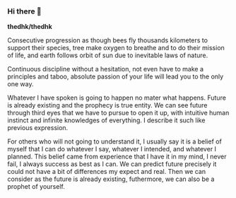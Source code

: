 ### Hi there 👋


**thedhk/thedhk**

Consecutive progression as though bees fly thousands kilometers to support their species, 
tree make oxygen to breathe and to do their mission of life, 
and earth follows orbit of sun due to inevitable laws of nature.

Continuous discipline without a hesitation, not even have to make a principles and taboo, 
absolute passion of your life will lead you to the only one way.

Whatever I have spoken is going to happen no mater what happens.
Future is already existing and the prophecy is true entity.
We can see future through third eyes that we have to pursue to open it up, 
with intuitive human instinct and infinite knowledges of everything.
I describe it such like previous expression. 

For others who will not going to understand it,
I usually say it is a belief of myself that I can do whatever I say, whatever I intended, and whatever I planned.
This belief came from experience that I have it in my mind, I never fail, I always success as best as I can.
We can predict future precisely it could not have a bit of differences my expect and real. 
Then we can consider as the future is already existing, futhermore, we can also be a prophet of yourself.
